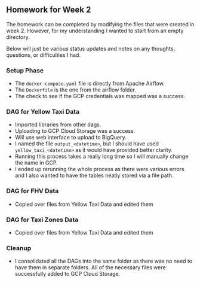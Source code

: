 ## Homework for Week 2

The homework can be completed by modifying the files that were created in week 2. However, for my understanding I wanted to start from an empty directory.

Below will just be various status updates and notes on any thoughts, questions, or difficulties I had.

### Setup Phase
- The `docker-compose.yaml` file is directly from Apache Airflow.
- The  `Dockerfile` is the one from the airflow folder.
- The check to see if the GCP credentials was mapped was a success.

### DAG for Yellow Taxi Data
- Imported libraries from other dags.
- Uploading to GCP Cloud Storage was a success.
- Will use web interface to upload to BigQuery.
- I named the file `output_<datetime>`, but I should have used `yellow_taxi_<datetime>` as it would have provided better clarity.
- Running this process takes a really long time so I will manually change the name in GCP.
- I ended up rerunning the whole process as there were various errors and I also wanted to have the tables neatly stored via a file path.

### DAG for FHV Data
- Copied over files from Yellow Taxi Data and edited them 


### DAG for Taxi Zones Data
- Copied over files from Yellow Taxi Data and edited them 

### Cleanup
- I consolidated all the DAGs into the same folder as there was no need to have them in separate folders. All of the necessary files were successfully added to GCP Cloud Storage.
